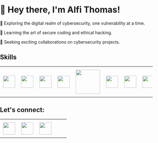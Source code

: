 <!DOCTYPE html>
<html lang="en">
<head>
</head>
<body style="margin: 0; padding: 0;">
    <h1>👋 Hey there, I'm Alfi Thomas!</h1>
    <p>🔐 Exploring the digital realm of cybersecurity, one vulnerability at a time.</p>
    <p>🌱 Learning the art of secure coding and ethical hacking.</p>
    <p>💼 Seeking exciting collaborations on cybersecurity projects.</p>
    <h2>Skills</h2>
    <table style="margin: 0 auto; border-collapse: collapse;">
        <tr>
            <td style="padding: 10px;"><img src="https://external-content.duckduckgo.com/iu/?u=https%3A%2F%2Flogospng.org%2Fdownload%2Fhtml-5%2Flogo-html-5-1024.png&f=1&nofb=1&ipt=36a75b019128841367312ef2b3359ec31c6f07c8301f418b9afb74e9790010d9&ipo=images" style="height: 40px;"></td>
            <td style="padding: 10px;"><img src="https://external-content.duckduckgo.com/iu/?u=https%3A%2F%2Flogospng.org%2Fdownload%2Fcss-3%2Flogo-css-3-2048.png&f=1&nofb=1&ipt=8415a141544bafb2d0d9bf20869df90252c4dd1896b9b29e4f7770d09d0d1b20&ipo=images" style="height: 40px;"></td>
            <td style="padding: 10px;"><img src="https://external-content.duckduckgo.com/iu/?u=https%3A%2F%2Flogospng.org%2Fdownload%2Fjavascript%2Flogo-javascript-icon-1024.png&f=1&nofb=1&ipt=9457b06e2f697fea82bfae1c5b2c4dee267d9aea8855d3a2d4d0585877b67457&ipo=images" style="height: 40px;"></td>
            <td style="padding: 10px;"><img src="https://external-content.duckduckgo.com/iu/?u=https%3A%2F%2Flogos-download.com%2Fwp-content%2Fuploads%2F2016%2F09%2FPHP_logo.png&f=1&nofb=1&ipt=ec8f77b57a2013253bf3711c2fd2cc37c67a0661f027976ffb837ea6dbb29e70&ipo=images" style="height: 40px;"></td>
            <td style="padding: 10px;"><img src="https://external-content.duckduckgo.com/iu/?u=https%3A%2F%2Flogos-marques.com%2Fwp-content%2Fuploads%2F2021%2F03%2FJava-Logo-1536x868.png&f=1&nofb=1&ipt=36061d3555a442f6efb32f1cbcca80821ab7e135e99347024d7d27f1eecaaa9c&ipo=images" style="width: 80px;"></td>
            <td style="padding: 10px;"><img src="https://external-content.duckduckgo.com/iu/?u=https%3A%2F%2Fi.pinimg.com%2Foriginals%2Fe0%2Fbc%2F9d%2Fe0bc9ddc19834caa1dbe69d5653fe261.png&f=1&nofb=1&ipt=5562edb75ac42ca841fb821d1168468a2506ce9fcbac2aa52861cbec39b27e87&ipo=images" style="height: 40px;"></td>
            <td style="padding: 10px;"><img src="https://external-content.duckduckgo.com/iu/?u=https%3A%2F%2Fwww.pinclipart.com%2Fpicdir%2Fbig%2F396-3965857_c-c-programming-language-logo-clipart.png&f=1&nofb=1&ipt=0a2f9917161ec0c969631805ac8a47a5d741174746ba32ee7504911a2af1850c&ipo=images" style="height: 40px;"></td>
            <td style="padding: 10px;"><img src="https://external-content.duckduckgo.com/iu/?u=https%3A%2F%2Fi.pinimg.com%2Foriginals%2F9c%2Fea%2Fba%2F9ceaba69b7a9f89158ff953107978f3e.png&f=1&nofb=1&ipt=3075bbe59bc6582bdf052559e5f61993a5901eae7505bb6556cac10d63a81403&ipo=images" style="height: 40px;"></td>
        </tr>
    </table>
    <h2>Let's connect:</h2>
    <table style="margin: 0 auto; border-collapse: collapse;">
        <tr>
            <td style="padding: 10px;"><a href="mailto:alfithomas13@gmail.com"><img src="https://external-content.duckduckgo.com/iu/?u=http%3A%2F%2Fpngimg.com%2Fuploads%2Femail%2Femail_PNG11.png&f=1&nofb=1&ipt=833f30810bc99588fc689440d8f665639b864e7dee3fac82cb98ca17fadc493c&ipo=images" style="height: 40px;"></a></td>
            <td style="padding: 10px;"><a href="https://www.facebook.com/alfi.thomas.13"><img src="https://external-content.duckduckgo.com/iu/?u=https%3A%2F%2Fclipart.info%2Fimages%2Fccovers%2F1509135366facebook-symbol-png-logo.png&f=1&nofb=1&ipt=44592128f580040d422c3fad9edda3af20e30cfc152d46e8697c87b22c1defe5&ipo=images" style="height: 40px;"></a></td>
            <td style="padding: 10px;"><a href="https://www.instagram.com/_alfi_thomas_"><img src="https://external-content.duckduckgo.com/iu/?u=https%3A%2F%2Ftse1.mm.bing.net%2Fth%3Fid%3DOIP.-ZirgQE5pr8e7htQWowJIgHaHa%26pid%3DApi&f=1&ipt=7f4eda0db893c4d54d78c93588a5c02d3a3f73ee14e641019888ae16345bacfe&ipo=images" style="height: 40px;"></a></td>
            <td style="padding: 10px;"><a href="https://external-content.duckduckgo.com/iu/?u=http%3A%2F%2Fpluspng.com%2Fimg-png%2Ftwitter-logo-png-logo-twitter-in-png-2500.png&f=1&nofb=1&ipt=26b2a7579b7e3aa8c97339e217020ebb3a7bc2aaa8122106aab2758e42f7ebd4&ipo=images" style="height: 40px;"></a></td>
            <td style="padding: 10px;"><a href="https://external-content.duckduckgo.com/iu/?u=https%3A%2F%2Fwww.vhv.rs%2Ffile%2Fmax%2F8%2F80808_linkedin-logo-white-png.png&f=1&nofb=1&ipt=8316abcef7ea1352eb0c8f61baa5d28ecf8092da9dc59aa870cf64d84a7c56b4&ipo=images" style="height: 40px;"></a></td>
        </tr>
